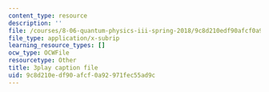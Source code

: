 ```yaml
---
content_type: resource
description: ''
file: /courses/8-06-quantum-physics-iii-spring-2018/9c8d210edf90afcf0a92971fec55ad9c_omqSBV--uQ4.srt
file_type: application/x-subrip
learning_resource_types: []
ocw_type: OCWFile
resourcetype: Other
title: 3play caption file
uid: 9c8d210e-df90-afcf-0a92-971fec55ad9c
---
```

